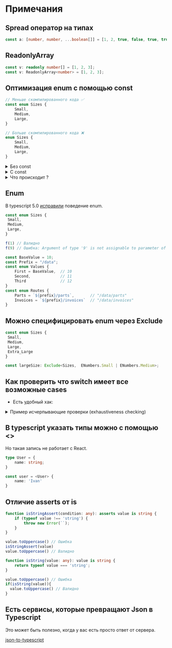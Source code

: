 # Примечания

## Spread оператор на типах
``` ts
const a: [number, number, ...boolean[]] = [1, 2, true, false, true, true];
```


## ReadonlyArray
``` ts
const v: readonly number[] = [1, 2, 3];
const v: ReadonlyArray<number> = [1, 2, 3];
```

## Оптимизация enum с помощью const
``` ts
// Меньше скомпилированного кода ✅
const enum Sizes {
    Small,
    Medium,
    Large,
}

// Больше скомпилированного кода ❌ 
enum Sizes {
    Small,
    Medium,
    Large,
}
```

<details>
  <summary>Без const</summary>

``` ts
enum Sizes {
    Small,
    Medium,
    Large,
}

const coffee = {
    name: 'Espresso',
    size: Sizes.Small,
};
```
Компилируется в

``` js
var Sizes;
(function (Sizes) {
    Sizes[Sizes["Small"] = 0] = "Small";
    Sizes[Sizes["Medium"] = 1] = "Medium";
    Sizes[Sizes["Large"] = 2] = "Large";
})(Sizes || (Sizes = {}));
var coffee = {
    name: 'Espresso',
    size: Sizes.Small,
};
```
</details>


<details>
  <summary>C const</summary>

``` ts
const enum Sizes {
    Small,
    Medium,
    Large,
}

const coffee = {
    name: 'Espresso',
    size: Sizes.Small,
};
```

Компилируется в

``` js
var coffee = {
name: 'Espresso',
size: 0 /* Sizes.Small */,
};
```
</details>


<details>
  <summary>Что происходит ?</summary>

Перечисления также создают [обратное сопоставление](https://www.typescriptlang.org/docs/handbook/enums.html#reverse-mappings)

Это означает, что мы можем взять значение свойства Enum и передать его самому Enum:

``` ts
const coffee = {
  name: 'Espresso',
  size: Sizes[Sizes.Small], // возвращает 'Small'
};
```

или

``` ts
enum PrintMedia {
  Newspaper = 1,
  Newsletter,
  Magazine,
  Book
}

PrintMedia.Magazine;   // возвращает  3
PrintMedia["Magazine"];// возвращает  3
PrintMedia[3];         // возвращает  Magazine
```

</details>

## Enum

В typescript 5.0 [исправили](https://github.com/microsoft/TypeScript/pull/50528) поведение enum.

``` ts
const enum Sizes {
 Small,
 Medium,
 Large,
}

f(1) // Валидно
f(9) // Ошибка: Argument of type '9' is not assignable to parameter of type 'Sizes'.

```

``` ts
const BaseValue = 10;
const Prefix = "/data";
const enum Values {
    First = BaseValue,  // 10
    Second,             // 11
    Third               // 12
}
const enum Routes {
    Parts = `${prefix}/parts`,       // "/data/parts"
    Invoices = `${prefix}/invoices`  // "/data/invoices"
}
```

## Можно специфицировать enum через Exclude
``` ts
const enum Sizes {
 Small,
 Medium,
 Large,
 Extra_Large
}

const largeSize: Exclude<Sizes,  ENumbers.Small | ENumbers.Medium>;
```

## Как проверить что switch имеет все возможные cases

- Есть удобный хак:

<details>
  <summary>Пример исчерпывающие проверки (exhaustiveness checking)</summary>

Пишем специальную функцию.
``` ts
function assertUnreachable(x: never): never {
    throw new Error("Didn't expect to get here");
}
```

И далее

``` ts
enum Color {
    Red,
    Green,
    Blue
}

function getColorName(c: Color): string {
    switch(c) {
        case Color.Red:
            return 'red';
        case Color.Green:
            return 'green';
    }
    return assertUnreachable(c); // Type "Color.Blue" is not assignable to type "never"
}
```

Суть хака в том что переменной типа `never` нельзя присваивать значения.
Проверка будет только в том случае если код достижим.

``` ts
function getColorName(c: Color): string {
  switch (c) {
    case Color.Red:
      return "red";
    case Color.Green:
      return "green";
    // Forgot about Blue
    default:
      const exhaustiveCheck: never = c;
      throw new Error(`Unhandled color case: ${exhaustiveCheck}`);
  }
}
```

</details>



## В typescript указать типы можно с помощью <>

Но такая запись не работает с React. 

``` ts
type User = {
    name: string;
}

const user = <User> {
    name: 'Ivan'
}
```

## Отличие asserts от is

``` ts
function isStringAssert(condition: any): asserts value is string {
    if (typeof value !== 'string') {
        throw new Error(``);
    }
}

value.toUppercase() // Ошибка
isStringAssert(value)
value.toUppercase() // Валидно
```

``` ts
function isString(value: any): value is string {
    return typeof value === 'string';
}

value.toUppercase() // Ошибка
if(isString(value)){
  value.toUppercase() // Валидно
}
```

## Есть сервисы, которые превращают Json в Typescript

Это может быть полезно, когда у вас есть просто ответ от сервера.

[json-to-typescript](https://transform.tools/json-to-typescript)
